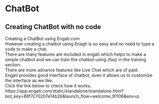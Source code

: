 # ChatBot 
<h2>Creating ChatBot with no code </h2>
Creating a ChatBot using Engati.com <br>
However creating a chatbot using Enagti is so easy and no need to type a code to make a chat. <br>
There are many features are included in engati which helps to make a simple chatbot and we can train the chatbot using (faq) in the training section. <br>
There are more advance features like Live Chat which are of paid. <br>
Engati provides good interface of chatbot, even it allows us to customize the interface as we like.<br>
Click the link below to check how it works, <br>
https://app.engati.com/static/standalone/standalone.html?bot_key=86f7c70207e14b2b&launch_flow=welcome_91106&env=p

